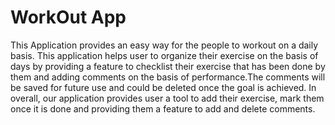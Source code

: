 WorkOut App
========
This Application provides an easy way for the people to workout on a daily basis. This application helps user to organize their exercise on the basis of days by providing a feature to checklist their exercise that has been done by them and adding comments on the basis of performance.The comments will be saved for future use and could be deleted once the goal is achieved. In overall, our application provides user a tool to add their exercise, mark them once it is done and providing them a feature to add and delete comments.

